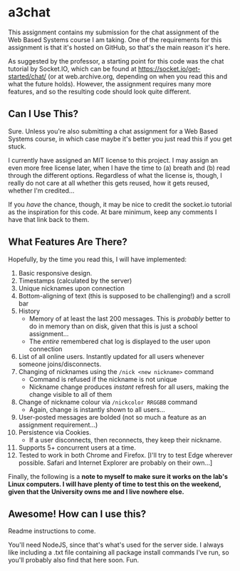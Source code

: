 # a3chat
This assignment contains my submission for the chat assignment of the Web Based Systems course I am taking. One of the requirements for this assignment is that it's hosted on GitHub, so that's the main reason it's here.

As suggested by the professor, a starting point for this code was the chat tutorial by Socket.IO, which can be found at https://socket.io/get-started/chat/ (or at web.archive.org, depending on when you read this and what the future holds). However, the assignment requires many more features, and so the resulting code should look quite different.

## Can I Use This?

Sure. Unless you're also submitting a chat assignment for a Web Based Systems course, in which case maybe it's better you just read this if you get stuck.

I currently have assigned an MIT license to this project. I may assign an even more free license later, when I have the time to (a) breath and (b) read through the different options. Regardless of what the license is, though, I really do not care at all whether this gets reused, how it gets reused, whether I'm credited...

If you *have* the chance, though, it may be nice to credit the socket.io tutorial as the inspiration for this code. At bare minimum, keep any comments I have that link back to them.

## What Features Are There?

Hopefully, by the time you read this, I will have implemented:
1. Basic responsive design.
2. Timestamps (calculated by the server)
3. Unique nicknames upon connection
4. Bottom-aligning of text (this is supposed to be challenging!) and a scroll bar
5. History
    + Memory of at least the last 200 messages. This is *probably* better to do in memory than on disk, given that this is just a school assignment...
    + The *entire* remembered chat log is displayed to the user upon connection
6. List of all online users. Instantly updated for all users whenever someone joins/disconnects.
7. Changing of nicknames using the `/nick <new nickname>` command
    + Command is refused if the nickname is not unique
    + Nickname change produces *instant* refresh for all users, making the change visible to all of them
8. Change of nickname colour via `/nickcolor RRGGBB` command
    + Again, change is instantly shown to all users...
9. User-posted messages are bolded (not so much a feature as an assignment requirement...)
10. Persistence via Cookies.
    + If a user disconnects, then reconnects, they keep their nickname.
11. Supports 5+ concurrent users at a time.
12. Tested to work in both Chrome and Firefox. \[I'll try to test Edge wherever possible. Safari and Internet Explorer are probably on their own...\]

Finally, the following is a **note to myself to make sure it works on the lab's Linux computers. I will have plenty of time to test this on the weekend, given that the University owns me and I live nowhere else.**

## Awesome! How can I use this?
Readme instructions to come.

You'll need NodeJS, since that's what's used for the server side. I always like including a .txt file containing all package install commands I've run, so you'll probably also find that here soon. Fun.





